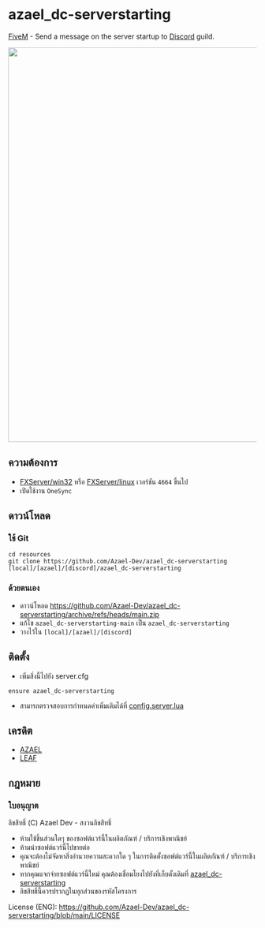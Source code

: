 # azael_dc-serverstarting
[FiveM](https://fivem.net/)  - Send a message on the server startup to [Discord](https://discord.com/) guild.

<img src="https://i.imgur.com/FToZXd8.gif" width="800"/>

## ความต้องการ
- [FXServer/win32](https://runtime.fivem.net/artifacts/fivem/build_server_windows/master/) หรือ [FXServer/linux](https://runtime.fivem.net/artifacts/fivem/build_proot_linux/master/) เวอร์ชัน `4664` ขึ้นไป
- เปิดใช้งาน `OneSync`

## ดาวน์โหลด

### ใช้ Git
```
cd resources
git clone https://github.com/Azael-Dev/azael_dc-serverstarting [local]/[azael]/[discord]/azael_dc-serverstarting
```

### ด้วยตนเอง
- ดาวน์โหลด https://github.com/Azael-Dev/azael_dc-serverstarting/archive/refs/heads/main.zip
- แก้ไข `azael_dc-serverstarting-main` เป็น `azael_dc-serverstarting`
- วางไว้ใน `[local]/[azael]/[discord]`

## ติดตั้ง
- เพิ่มสิ่งนี้ไปยัง server.cfg

```
ensure azael_dc-serverstarting
```

- สามารถตรวจสอบการกำหนดค่าเพิ่มเติมได้ที่ [config.server.lua](https://github.com/Azael-Dev/azael_dc-serverstarting/blob/main/config.server.lua)

## เครดิต
- [AZAEL](https://discord.gg/Ca5W62f)
- [LEAF](https://discord.gg/s5z4vjpH2n)

## กฎหมาย
### ใบอนุญาต

ลิขสิทธิ์ (C) Azael Dev - สงวนลิขสิทธิ์

- ห้ามใช้ชิ้นส่วนใดๆ ของซอฟต์แวร์นี้ในผลิตภัณฑ์ / บริการเชิงพาณิชย์
- ห้ามนำซอฟต์แวร์นี้ไปขายต่อ
- คุณจะต้องไม่จัดหาสิ่งอำนวยความสะดวกใด ๆ ในการติดตั้งซอฟต์แวร์นี้ในผลิตภัณฑ์ / บริการเชิงพาณิชย์
- หากคุณแจกจ่ายซอฟต์แวร์นี้ใหม่ คุณต้องเชื่อมโยงไปยังที่เก็บดั้งเดิมที่ [azael_dc-serverstarting](https://github.com/Azael-Dev/azael_dc-serverstarting)
- ลิขสิทธิ์นี้ควรปรากฏในทุกส่วนของรหัสโครงการ

License (ENG): https://github.com/Azael-Dev/azael_dc-serverstarting/blob/main/LICENSE
